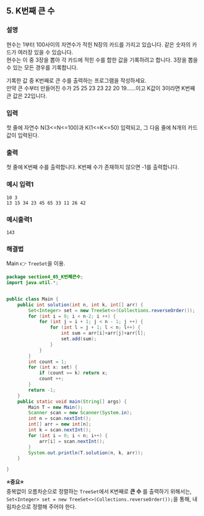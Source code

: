## 5. K번째 큰 수  
  
### 설명  
현수는 1부터 100사이의 자연수가 적힌 N장의 카드를 가지고 있습니다. 같은 숫자의 카드가 여러장 있을 수 있습니다.  
현수는 이 중 3장을 뽑아 각 카드에 적힌 수를 합한 값을 기록하려고 합니다. 3장을 뽑을 수 있는 모든 경우를 기록합니다.  

기록한 값 중 K번째로 큰 수를 출력하는 프로그램을 작성하세요.  
만약 큰 수부터 만들어진 수가 25 25 23 23 22 20 19......이고 K값이 3이라면 K번째 큰 값은 22입니다.  
  
### 입력  
첫 줄에 자연수 N(3<=N<=100)과 K(1<=K<=50) 입력되고, 그 다음 줄에 N개의 카드값이 입력된다.  
  
### 출력  
첫 줄에 K번째 수를 출력합니다. K번째 수가 존재하지 않으면 -1를 출력합니다.  
  
### 예시 입력1  
```
10 3
13 15 34 23 45 65 33 11 26 42
```  
    
### 예시출력1  

```
143
```  
  
### 해결법  
Main 👉 `TreeSet`을 이용.  
  
```java
package section4_05_K번째큰수;
import java.util.*;


public class Main {
	public int solution(int n, int k, int[] arr) {
		Set<Integer> set = new TreeSet<>(Collections.reverseOrder());
		for (int i = 0; i < n-2; i ++) {
			for (int j = i + 1; j < n - 1; j ++) {
				for (int l = j + 1; l < n; l++) {
					int sum = arr[i]+arr[j]+arr[l];
					set.add(sum);
				}
			}
		}
		int count = 1;
		for (int x: set) {
			if (count == k) return x;
			count ++;
		}
		return -1;
	}
	public static void main(String[] args) {
		Main T = new Main();
		Scanner scan = new Scanner(System.in);
		int n = scan.nextInt();
		int[] arr = new int[n];
		int k = scan.nextInt();
		for (int i = 0; i < n; i++) {
			arr[i] = scan.nextInt();
		}
		System.out.println(T.solution(n, k, arr));
	}

}

```  
**⭐중요⭐**  
중복없이 오름차순으로 정렬하는 `TreeSet`에서 K번째로 **큰 수** 를 출력하기 위해서는,  
`Set<Integer> set = new TreeSet<>(Collections.reverseOrder());`을 통해, 내림차순으로 정렬해 주어야 한다.  
